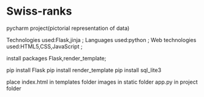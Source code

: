 # Swiss-ranks

 pycharm project(pictorial representation of data)
 
 Technologies used:Flask,jinja     ;
 Languages used:python    ;
 Web technologies used:HTML5,CSS,JavaScript   ;
 
 
 install packages Flask,render_template;
 
 pip install Flask
 pip install render_template
 pip install sql_lite3
 
 place index.html in templates folder
 images in static folder
 app.py in project folder
 
 
 
 
 
 
 
 
 
 
        
        
